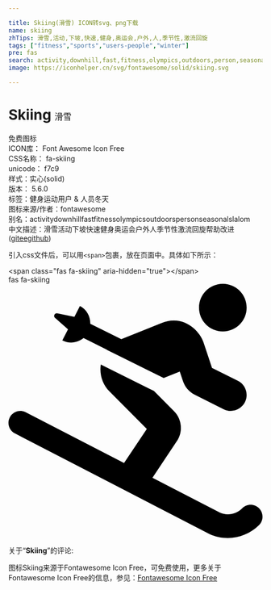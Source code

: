 ```yaml
---

title: Skiing(滑雪) ICON转svg、png下载
name: skiing
zhTips: 滑雪,活动,下坡,快速,健身,奥运会,户外,人,季节性,激流回旋
tags: ["fitness","sports","users-people","winter"]
pre: fas
search: activity,downhill,fast,fitness,olympics,outdoors,person,seasonal,slalom
image: https://iconhelper.cn/svg/fontawesome/solid/skiing.svg

---
```


# Skiing  <small style="font-size: 60%;font-weight: 100">滑雪</small>


<div class="detail-page">
<p>
<span><span class="badge-success badge">免费图标</span> </span>
<br/>
<span>
ICON库：
<span class="badge-secondary badge">Font Awesome Icon Free</span> 
</span>
<br/>
<span>
CSS名称：
<span class="badge-secondary badge">fa-skiing</span> 
</span>
<br/>
<span>
unicode：
<span class="badge-secondary badge">f7c9</span> 
<copy-btn content='f7c9' btn-title=""></copy-btn>
<copy-btn :content='String.fromCodePoint(parseInt("f7c9", 16))' btn-title="复制U"></copy-btn>
</span><br/><span>样式：<span class="badge-light badge">实心(solid)</span></span>
<br/>
<span>
版本：
<span class="badge-secondary badge">5.6.0</span> 
</span><br/><span>标签：<span class="badge-light badge"><router-link to="/tags/fitness.html">健身</router-link></span><span class="badge-light badge"><router-link to="/tags/sports.html">运动</router-link></span><span class="badge-light badge"><router-link to="/tags/users-people.html">用户 & 人员</router-link></span><span class="badge-light badge"><router-link to="/tags/winter.html">冬天</router-link></span></span>
<br/>
<span>图标来源/作者：<span class="badge-light badge">fontawesome</span></span> 
<br/>
<span>别名：<span class="badge-light badge">activity</span><span class="badge-light badge">downhill</span><span class="badge-light badge">fast</span><span class="badge-light badge">fitness</span><span class="badge-light badge">olympics</span><span class="badge-light badge">outdoors</span><span class="badge-light badge">person</span><span class="badge-light badge">seasonal</span><span class="badge-light badge">slalom</span></span><br/><span class="zh-detail">中文描述：<span class="badge-primary badge">滑雪</span><span class="badge-primary badge">活动</span><span class="badge-primary badge">下坡</span><span class="badge-primary badge">快速</span><span class="badge-primary badge">健身</span><span class="badge-primary badge">奥运会</span><span class="badge-primary badge">户外</span><span class="badge-primary badge">人</span><span class="badge-primary badge">季节性</span><span class="badge-primary badge">激流回旋</span><span class="help-link"><span>帮助改进</span>(<a href="https://gitee.com/liuwave/icon-helper/edit/master/json/fontawesome/solid/skiing.json" target="_blank" rel="noopener noreferrer">gitee</a><a href="https://github.com/liuwave/icon-helper/edit/master/json/fontawesome/solid/skiing.json" target="_blank" rel="noopener noreferrer">github</a></span>)</span><br/>
</p>
</div>
<div class="alert alert-dark">
  <i class="fas fa-skiing fa-xs"></i>
  <i class="fas fa-skiing fa-sm"></i>
  <i class="fas fa-skiing fa-lg"></i>
  <i class="fas fa-skiing fa-2x"></i>
  <i class="fas fa-skiing fa-3x"></i>
  <i class="fas fa-skiing fa-5x"></i>
  <i class="fas fa-skiing fa-7x"></i>
</div>
<div>
  <p>引入css文件后，可以用<code>&lt;span&gt;</code>包裹，放在页面中。具体如下所示：    
  </p>
  <div class="alert alert-primary" style="font-size: 14px">
    &lt;span class="fas fa-skiing" aria-hidden="true"&gt;&lt;/span&gt;
    <copy-btn content='<span class="fas fa-skiing" aria-hidden="true"></span>'></copy-btn>
  </div>
  <div class="alert alert-secondary">
    <i class="fas fa-skiing"
    style="font-size: 24px"
    aria-hidden="true"></i> fas fa-skiing
    <copy-btn content="fas fa-skiing" btn-title="复制图标名称"></copy-btn>
  </div>
</div>
<div id="svg" class="svg-wrap">
<svg xmlns="http://www.w3.org/2000/svg" viewBox="0 0 512 512"><path d="M432 96c26.5 0 48-21.5 48-48S458.5 0 432 0s-48 21.5-48 48 21.5 48 48 48zm73 356.1c-9.4-9.4-24.6-9.4-33.9 0-12.1 12.1-30.5 15.4-45.1 8.7l-135.8-70.2 49.2-73.8c12.7-19 10.2-44.5-6-60.6L293 215.7l-107-53.1c-2.9 19.9 3.4 40 17.7 54.4l75.1 75.2-45.9 68.8L35 258.7c-11.7-6-26.2-1.5-32.3 10.3-6.1 11.8-1.5 26.3 10.3 32.3l391.9 202.5c11.9 5.5 24.5 8.1 37.1 8.1 23.2 0 46-9 63-26 9.3-9.3 9.3-24.5 0-33.8zM120 91.6l-11.5 22.5c14.4 7.3 31.2 4.9 42.8-4.8l47.2 23.4c-.1.1-.1.2-.2.3l114.5 56.8 32.4-13 6.4 19.1c4 12.1 12.6 22 24 27.7l58.1 29c15.9 7.9 35 1.5 42.9-14.3 7.9-15.8 1.5-35-14.3-42.9l-52.1-26.1-17.1-51.2c-8.1-24.2-40.9-56.6-84.5-39.2l-81.2 32.5-62.5-31c.3-14.5-7.2-28.6-20.9-35.6l-11.1 21.7h-.2l-34.4-7c-1.8-.4-3.7.2-5 1.7-1.9 2.2-1.7 5.5.5 7.4l26.2 23z"/></svg>
</div>
<detail full-name='fa-skiing'></detail>
<div class="icon-detail__container">
<p>关于“<b>Skiing</b>”的评论:</p>
</div>
<Vssue title="关于“Skiing”的评论" />    
<div><p>图标Skiing来源于Fontawesome Icon Free，可免费使用，更多关于  Fontawesome Icon Free的信息，参见：<a target="_blank" href="https://iconhelper.cn/fontawesome.html">Fontawesome Icon Free</a>
</p></div>
